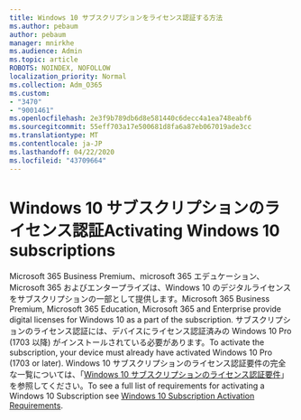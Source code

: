 ```yaml
---
title: Windows 10 サブスクリプションをライセンス認証する方法
ms.author: pebaum
author: pebaum
manager: mnirkhe
ms.audience: Admin
ms.topic: article
ROBOTS: NOINDEX, NOFOLLOW
localization_priority: Normal
ms.collection: Adm_O365
ms.custom:
- "3470"
- "9001461"
ms.openlocfilehash: 2e3f9b789db6d8e581440c6decc4a1ea748eabf6
ms.sourcegitcommit: 55eff703a17e500681d8fa6a87eb067019ade3cc
ms.translationtype: MT
ms.contentlocale: ja-JP
ms.lasthandoff: 04/22/2020
ms.locfileid: "43709664"
---
```

# <a name="activating-windows-10-subscriptions"></a><span data-ttu-id="7e626-102">Windows 10 サブスクリプションのライセンス認証</span><span class="sxs-lookup"><span data-stu-id="7e626-102">Activating Windows 10 subscriptions</span></span>

<span data-ttu-id="7e626-103">Microsoft 365 Business Premium、microsoft 365 エデュケーション、Microsoft 365 およびエンタープライズは、Windows 10 のデジタルライセンスをサブスクリプションの一部として提供します。</span><span class="sxs-lookup"><span data-stu-id="7e626-103">Microsoft 365 Business Premium, Microsoft 365 Education, Microsoft 365 and Enterprise provide digital licenses for Windows 10 as a part of the subscription.</span></span> <span data-ttu-id="7e626-104">サブスクリプションのライセンス認証には、デバイスにライセンス認証済みの Windows 10 Pro (1703 以降) がインストールされている必要があります。</span><span class="sxs-lookup"><span data-stu-id="7e626-104">To activate the subscription, your device must already have activated Windows 10 Pro (1703 or later).</span></span> <span data-ttu-id="7e626-105">Windows 10 サブスクリプションのライセンス認証要件の完全な一覧については、「[Windows 10 サブスクリプションのライセンス認証要件](https://docs.microsoft.com/windows/deployment/windows-10-subscription-activation#requirements)」を参照してください。</span><span class="sxs-lookup"><span data-stu-id="7e626-105">To see a full list of requirements for activating a Windows 10 Subscription see [Windows 10 Subscription Activation Requirements](https://docs.microsoft.com/windows/deployment/windows-10-subscription-activation#requirements).</span></span>
